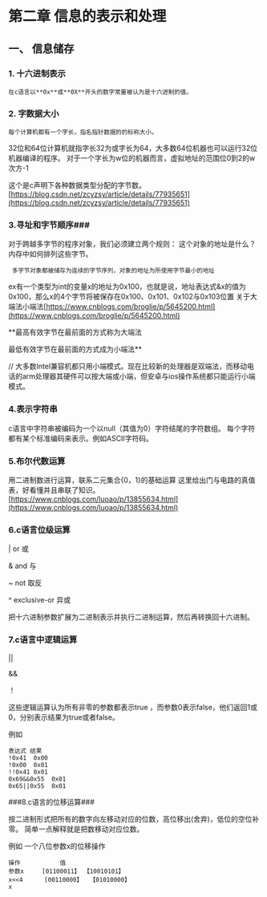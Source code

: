 # 第二章 信息的表示和处理 #

## 一、 信息储存 ##

### 1. 十六进制表示 ###
	在c语言以**0x**或**0X**开头的数字常量被认为是十六进制的值。
### 2. 字数据大小 ###
	每个计算机都有一个字长，指名指针数据的的标称大小。
32位和64位计算机就指字长32为或字长为64，大多数64位机器也可以运行32位机器编译的程序。
对于一个字长为w位的机器而言，虚拟地址的范围位0到2的w次方-1

这个是c声明下各种数据类型分配的字节数。
[https://blog.csdn.net/zcyzsy/article/details/77935651](https://blog.csdn.net/zcyzsy/article/details/77935651)

### 3.寻址和字节顺序###
对于跨越多字节的程序对象，我们必须建立两个规则：
这个对象的地址是什么？ 内存中如何排列这些字节。

	 多字节对象都被储存为连续的字节序列，对象的地址为所使用字节最小的地址

ex有一个类型为int的变量x的地址为0x100，也就是说，地址表达式&x的值为0x100，那么x的4个字节将被保存在0x100、0x101、0x102与0x103位置
关于大端法小端法[https://www.cnblogs.com/broglie/p/5645200.html](https://www.cnblogs.com/broglie/p/5645200.html)

**最高有效字节在最前面的方式称为大端法

最低有效字节在最前面的方式成为小端法**

// 大多数Intel兼容机都只用小端模式。现在比较新的处理器是双端法，而移动电话的arm处理器其硬件可以按大端或小端，但安卓与ios操作系统都只能运行小端模式。

### 4.表示字符串 ###

c语言中字符串被编码为一个以null（其值为0）字符结尾的字符数组。
每个字符都有某个标准编码来表示。例如ASCⅡ字符码。

### 5.布尔代数运算 ###

用二进制数进行运算，联系二元集合{0，1}的基础运算 这里给出门与电路的真值表，好看懂并且串联了知识。[https://www.cnblogs.com/luoao/p/13855634.html](https://www.cnblogs.com/luoao/p/13855634.html)

### 6.c语言位级运算 ###

| or 或

& and 与

~ not 取反

^ exclusive-or 异或

把十六进制参数扩展为二进制表示并执行二进制运算，然后再转换回十六进制。

### 7.c语言中逻辑运算 ###

|| 

&&

！

这些逻辑运算认为所有非零的参数都表示true ，而参数0表示false，他们返回1或0，分别表示结果为true或者false。

例如

	表达式	结果
	!0x41  0x00
	!0x00  0x01
	!!0x41 0x01
	0x69&&0x55	0x01
	0x65||0x55	0x01

###8.c语言的位移运算###

按二进制形式把所有的数字向左移动对应的位数，高位移出(舍弃)，低位的空位补零。
简单一点解释就是把数移动对应位数。

例如	一个八位参数x的位移操作

	操作           值
	参数x		[01100011】 【10010101】
	x<<4	  [00110000】  【01010000】
	x
	
	